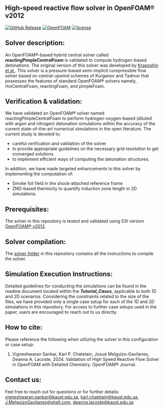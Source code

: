 ## High-speed reactive flow solver in OpenFOAM® v2012 

[![GitHub Release](https://img.shields.io/badge/release-v1.0.0-blue)](https://github.com/Vigneshwaran-Sankar/reactingPimpleCentralFoam-for-detonations/tree/master)
[![OpenFOAM](https://img.shields.io/badge/OpenFOAM-v2012-blue)](https://www.openfoam.com/news/main-news/openfoam-v20-12)
[![license](https://img.shields.io/badge/License-GPL%203.0-brown)](https://www.gnu.org/licenses/gpl-3.0.en.html)
## Solver description: ##
An OpenFOAM®-based hybrid central solver called **reactingPimpleCentralFoam** is validated to compute hydrogen-based detonations. The original version of this solver was developed by [Kraposhin et al.](https://github.com/unicfdlab/hybridCentralSolvers/tree/master/OpenFOAM-4.1/reactingPimpleCentralFoam). This solver is a pressure-based semi-implicit compressible flow solver based on central-upwind schemes of Kurganov and Tadmor that possesses the features of standard OpenFOAM® solvers namely, rhoCentralFoam, reactingFoam, and pimpleFoam. 

## Verification & validation: ###
We have validated an OpenFOAM® solver named reactingPimpleCentralFoam to perform hydrogen-oxygen-based (diluted with argon and nitrogen) detonation simulations within the accuracy of the current state-of-the-art numerical simulations in the open literature. The current study is devoted to: 
- careful verification and validation of the solver
- to provide appropriate guidelines on the necessary grid resolution to get converged solutions
- to implement efficient ways of computing the detonation structures.

In addition, we have made targeted enhancements to this solver by implementing the computation of:
* Smoke foil field in the shock-attached reference frame
* ZND-based thermicity to quantify induction zone length in 2D simulations.

## Prerequisites: ###
The solver in this repository is tested and validated using ESI version [OpenFOAM® v2012](https://www.openfoam.com/news/main-news/openfoam-v20-12).

## Solver compilation: ###
The [solver folder](https://github.com/Vigneshwaran-Sankar/reactingPimpleCentralFoam-for-detonations/tree/master/solver) in this repository contains all the instructions to compile the solver.

## Simulation Execution Instructions: ###
Detailed guidelines for conducting the simulations can be found in the readme document located within the ***Tutorial_Cases***, applicable to both 1D and 2D scenarios. Considering the constraints related to the size of the files, we have provided only a single case setup for each of the 1D and 2D simulations in this repository. For access to further case setups used in the paper, users are encouraged to reach out to us directly.

## How to cite: ###
Please reference the following when utilizing the solver in this configuration or case setup:
1. Vigneshwaran Sankar, Karl P. Chatelain, Josué Melguizo-Gavilanes, Deanna A. Lacoste, 2024. Validation of High Speed Reactive Flow Solver in OpenFOAM with Detailed Chemistry. OpenFOAM® Journal.

## Contact us:
Feel free to reach out for questions or for further details:
[vigneshwaran.sankar@kaust.edu.sa](mailto:vigneshwaran.sankar@kaust.edu.sa), [karl.chatelain@kaust.edu.sa](mailto:karl.chatelain@kaust.edu.sa), [J.MelguizoGavilanes@shell.com](mailto:J.MelguizoGavilanes@shell.com), [deanna.lacoste@kaust.edu.sa](mailto:deanna.lacoste@kaust.edu.sa)
